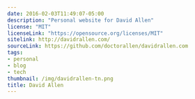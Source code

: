 ```yaml
---
date: 2016-02-03T11:49:07-05:00
description: "Personal website for David Allen"
license: "MIT"
licenseLink: "https://opensource.org/licenses/MIT"
sitelink: http://davidrallen.com/
sourceLink: https://github.com/doctorallen/davidrallen.com
tags:
- personal
- blog
- tech
thumbnail: /img/davidrallen-tn.png
title: David Allen
---
```


